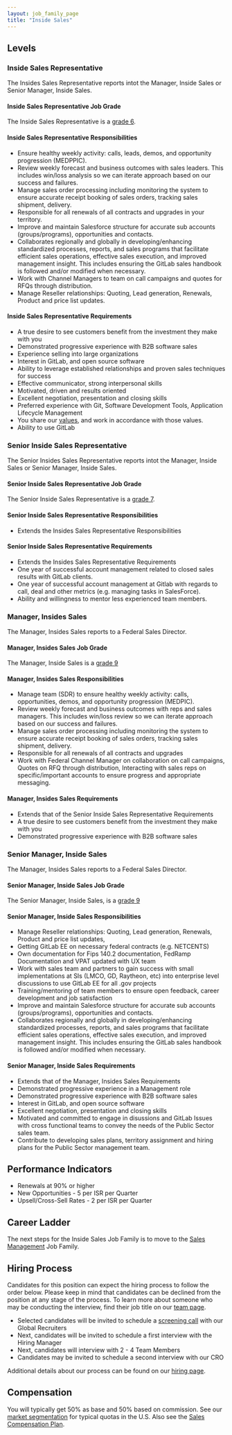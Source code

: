 ```yaml
---
layout: job_family_page
title: "Inside Sales"
---
```


## Levels

### Inside Sales Representative

The Insides Sales Representative reports intot the Manager, Inside Sales or Senior Manager, Inside Sales.

#### Inside Sales Representative Job Grade 

The Inside Sales Representative is a [grade 6](/handbook/total-rewards/compensation/compensation-calculator/#gitlab-job-grades).

#### Inside Sales Representative Responsibilities

 * Ensure healthy weekly activity: calls, leads, demos, and opportunity progression (MEDPPIC).
 * Review weekly forecast and business outcomes with sales leaders.  This includes win/loss analysis so we can iterate approach based on our success and failures.
 * Manage sales order processing including monitoring the system to ensure accurate receipt booking of sales orders, tracking sales shipment, delivery.
 * Responsible for all renewals of all contracts and upgrades in your territory.
 * Improve and maintain Salesforce structure for accurate sub accounts (groups/programs), opportunities and contacts.
 * Collaborates regionally and globally in developing/enhancing standardized processes, reports, and sales programs that facilitate efficient sales operations, effective sales execution, and improved management insight.  This includes ensuring the GitLab sales handbook is followed and/or modified when necessary.
* Work with Channel Managers to team on call campaigns and quotes for RFQs through distribution.
* Manage Reseller relationships: Quoting, Lead generation, Renewals, Product and price list updates.

#### Inside Sales Representative Requirements

* A true desire to see customers benefit from the investment they make with you
* Demonstrated progressive experience with B2B software sales
* Experience selling into large organizations
* Interest in GitLab, and open source software
* Ability to leverage established relationships and proven sales techniques for success
* Effective communicator, strong interpersonal skills
* Motivated, driven and results oriented
* Excellent negotiation, presentation and closing skills
* Preferred experience with Git, Software Development Tools, Application Lifecycle Management
* You share our [values](/handbook/values/), and work in accordance with those values.
* Ability to use GitLab

### Senior Inside Sales Representative

The Senior Insides Sales Representative reports intot the Manager, Inside Sales or Senior Manager, Inside Sales.

#### Senior Inside Sales Representative Job Grade 

The Senior Inside Sales Representative is a [grade 7](/handbook/total-rewards/compensation/compensation-calculator/#gitlab-job-grades).

#### Senior Inside Sales Representative Responsibilities

* Extends the Insides Sales Representative Responsibilities

#### Senior Inside Sales Representative Requirements

* Extends the Insides Sales Representative Requirements
* One year of successful account management related to closed sales results with GitLab clients.
* One year of successful account management at Gitlab with regards to call, deal and other metrics (e.g. managing tasks in SalesForce).
* Ability and willingness to mentor less experienced team members.

### Manager, Insides Sales

The Manager, Insides Sales reports to a Federal Sales Director.

#### Manager, Insides Sales Job Grade

The Manager, Inside Sales is a [grade 9](https://about.gitlab.com/handbook/total-rewards/compensation/compensation-calculator/#gitlab-job-grades)
 
#### Manager, Insides Sales Responsibilities

* Manage team (SDR) to ensure healthy weekly activity: calls, opportunities, demos, and opportunity progression (MEDPIC).
* Review weekly forecast and business outcomes with reps and sales managers.  This includes win/loss review so we can iterate approach based on our success and failures.
* Manage sales order processing including monitoring the system to ensure accurate receipt booking of sales orders, tracking sales shipment, delivery.
* Responsible for all renewals of all contracts and upgrades
* Work with Federal Channel Manager on collaboration on call campaigns, Quotes on RFQ through distribution, Interacting with sales reps on specific/important accounts to ensure progress and appropriate messaging.

#### Manager, Insides Sales Requirements
 
* Extends that of the Senior Inside Sales Representative Requirements
* A true desire to see customers benefit from the investment they make with you
* Demonstrated progressive experience with B2B software sales
  
### Senior Manager, Inside Sales

The Manager, Insides Sales reports to a Federal Sales Director.
 
#### Senior Manager, Inside Sales Job Grade

The Senior Manager, Inside Sales, is a [grade 9](https://about.gitlab.com/handbook/total-rewards/compensation/compensation-calculator/#gitlab-job-grades)
 
#### Senior Manager, Inside Sales Responsibilities
 
* Manage Reseller relationships: Quoting, Lead generation, Renewals, Product and price list updates,
* Getting GitLab EE on necessary federal contracts (e.g. NETCENTS)
* Own documentation for Fips 140.2 documentation, FedRamp Documentation and VPAT updated with UX team
* Work with sales team and partners to gain success with small implementations at SIs (LMCO, GD, Raytheon, etc) into enterprise level discussions to use GitLab EE for all .gov projects
* Training/mentoring of team members to ensure open feedback, career development and job satisfaction
* Improve and maintain Salesforce structure for accurate sub accounts (groups/programs), opportunities and contacts.
* Collaborates regionally and globally in developing/enhancing standardized processes, reports, and sales programs that facilitate efficient sales operations, effective sales execution, and improved management insight.  This includes ensuring the GitLab sales handbook is followed and/or modified when necessary.
 
#### Senior Manager, Inside Sales Requirements

* Extends that of the Manager, Insides Sales Requirements 
* Demonstrated progressive experience in a Management role
* Demonstrated progressive experience with B2B software sales
* Interest in GitLab, and open source software
* Excellent negotiation, presentation and closing skills
* Motivated and committed to engage in disussions and GitLab Issues with cross functional teams to convey the needs of the Public Sector sales team.
* Contribute to developing sales plans, territory assignment and hiring plans for the Public Sector management team.
 
## Performance Indicators
 
- Renewals at 90% or higher
- New Opportunities - 5 per ISR per Quarter
- Upsell/Cross-Sell Rates - 2 per ISR per Quarter
 
## Career Ladder
 
The next steps for the Inside Sales Job Family is to move to the [Sales Management](/job-families/sales/area-sales-manager/) Job Family.
 
## Hiring Process
 
Candidates for this position can expect the hiring process to follow the order below. Please keep in mind that candidates can be declined from the position at any stage of the process. To learn more about someone who may be conducting the interview, find their job title on our [team page](/company/team).
 
* Selected candidates will be invited to schedule a [screening call](/handbook/hiring/#screening-call) with our Global Recruiters
* Next, candidates will be invited to schedule a first interview with the Hiring Manager
* Next, candidates will interview with 2 - 4 Team Members
* Candidates may be invited to schedule a second interview with our CRO

Additional details about our process can be found on our [hiring page](/handbook/hiring).
 
## Compensation
 
You will typically get 50% as base and 50% based on commission. See our
[market segmentation](/handbook/sales/#market-segmentation) for
typical quotas in the U.S.
Also see the [Sales Compensation Plan](/handbook/finance/sales-comp-plan/).

